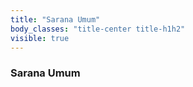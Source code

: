 ```yaml
---
title: "Sarana Umum"
body_classes: "title-center title-h1h2"
visible: true
---
```


### Sarana Umum
